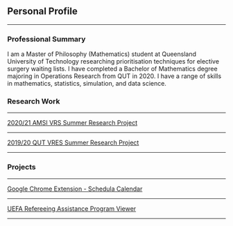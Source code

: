 ## Personal Profile

---


### Professional Summary
I am a Master of Philosophy (Mathematics) student at Queensland University of Technology researching prioritisation techniques for elective surgery waiting lists. I have completed a Bachelor of Mathematics degree majoring in Operations Research from QUT in 2020. I have a range of skills in mathematics, statistics, simulation, and data science.


### Research Work 

---
[2020/21 AMSI VRS Summer Research Project](/pages/AMSI)

---

[2019/20 QUT VRES Summer Research Project](/pages/QUT_VRES)

---


### Projects

---
[Google Chrome Extension - Schedula Calendar](/pages/SchedulaCalendar)

---

[UEFA Refereeing Assistance Program Viewer](/pages/UEFA)

---